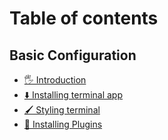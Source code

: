 # Table of contents

## Basic Configuration

* [🖐️ Introduction](README.md)
* [⬇️ Installing terminal app](basic-configuration/installing-terminal-app.md)
* [🖌️ Styling terminal](basic-configuration/styling-terminal.md)
* [🧩 Installing Plugins](basic-configuration/installing-plugins.md)
